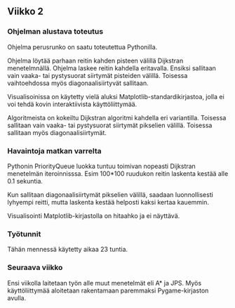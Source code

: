 ## Viikko 2

### Ohjelman alustava toteutus

Ohjelma perusrunko on saatu toteutettua Pythonilla.

Ohjelma löytää parhaan reitin kahden pisteen välillä Dijkstran menetelmnällä.  Ohjelma laskee reitin kahdella eritavalla.  Ensiksi sallitaan vain vaaka- tai pystysuorat siirtymät pisteiden välillä.  Toisessa vaihtoehdossa myös diagonaalisiirtyvät sallitaan.

Visualisoinissa on käytetty vielä aluksi Matplotlib-standardikirjastoa, jolla ei voi tehdä kovin interaktiivista käyttöliittymää.

Algoritmeista on kokeiltu Dijkstran algoritmi kahdella eri variantilla.  Toisessa sallitaan vain vaaka- tai pystysuorat siirtymät pikselien välillä.  Toisessa sallitaan myös diagonaalisiirtymät.

### Havaintoja matkan varrelta

Pythonin PriorityQueue luokka tuntuu toimivan nopeasti Dijkstran menetelmän iteroinnisssa.  Esim 100*100 ruudukon reitin laskenta kestää alle 0.1 sekuntia.

Kun sallitaan diagonaalisiirtymät pikselien välillä, saadaan luonnollisesti lyhyempi reitti, mutta laskenta kestää helposti kaksi kertaa kauemmin.

Visualisointi Matplotlib-kirjastolla on hitaahko ja ei näyttävä.

### Työtunnit

Tähän mennessä käytetty aikaa 23 tuntia.  

### Seuraava viikko

Ensi viikolla laitetaan työn alle muut menetelmät eli A* ja JPS.
Myös käyttöliittymää aloitetaan rakentamaan paremmaksi Pygame-kirjaston avulla.




